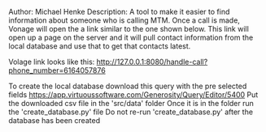 Author: Michael Henke
Description: A tool to make it easier to find information about someone who is calling MTM. Once a call is made,
Vonage will open the a link similar to the one shown below. This link will open up a page on the server and it will
pull contact information from the local database and use that to get that contacts latest.

Volage link looks like this: http://127.0.0.1:8080/handle-call?phone_number=6164057876

To create the local database download this query with the pre selected fields https://app.virtuoussoftware.com/Generosity/Query/Editor/5400
Put the downloaded csv file in the 'src/data' folder
Once it is in the folder run the 'create_database.py' file
Do not re-run 'create_database.py' after the database has been created